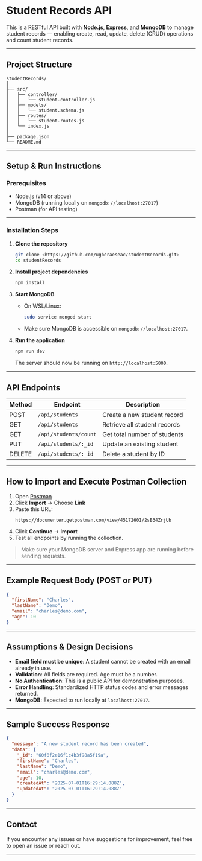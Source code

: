 # Student Records API

This is a RESTful API built with **Node.js**, **Express**, and **MongoDB** to manage student records — enabling create, read, update, delete (CRUD) operations and count student records.

---

## Project Structure

```
studentRecords/
│
├── src/
│   ├── controller/
│   │   └── student.controller.js
│   ├── models/
│   │   └── student.schema.js
│   ├── routes/
│   │   └── student.routes.js
│   └── index.js
│
├── package.json
└── README.md
```

---

## Setup & Run Instructions

### Prerequisites

- Node.js (v14 or above)
- MongoDB (running locally on `mongodb://localhost:27017`)
- Postman (for API testing)

---

### Installation Steps

1. **Clone the repository**
   ```bash
   git clone <https://github.com/ugberaeseac/studentRecords.git>
   cd studentRecords
   ```

2. **Install project dependencies**
   ```bash
   npm install
   ```

3. **Start MongoDB**

   - On WSL/Linux:
     ```bash
     sudo service mongod start
     ```

   - Make sure MongoDB is accessible on `mongodb://localhost:27017`.

4. **Run the application**
   ```bash
   npm run dev
   ```

   The server should now be running on `http://localhost:5000`.

---

## API Endpoints

| Method | Endpoint               | Description                       |
|--------|------------------------|-----------------------------------|
| POST   | `/api/students`        | Create a new student record       |
| GET    | `/api/students`        | Retrieve all student records      |
| GET    | `/api/students/count`  | Get total number of students      |
| PUT    | `/api/students/:_id`   | Update an existing student        |
| DELETE | `/api/students/:_id`   | Delete a student by ID            |

---

## How to Import and Execute Postman Collection

1. Open [Postman](https://www.postman.com/)
2. Click **Import** → Choose **Link**
3. Paste this URL:
   ```
   https://documenter.getpostman.com/view/45172601/2sB34ZrjUb
   ```
4. Click **Continue** → **Import**
5. Test all endpoints by running the collection.

> Make sure your MongoDB server and Express app are running before sending requests.

---

## Example Request Body (POST or PUT)

```json
{
  "firstName": "Charles",
  "lastName": "Demo",
  "email": "charles@demo.com",
  "age": 10
}
```

---

## Assumptions & Design Decisions

- **Email field must be unique**: A student cannot be created with an email already in use.
- **Validation**: All fields are required. Age must be a number.
- **No Authentication**: This is a public API for demonstration purposes.
- **Error Handling**: Standardized HTTP status codes and error messages returned.
- **MongoDB**: Expected to run locally at `localhost:27017`.

---

## Sample Success Response

```json
{
  "message": "A new student record has been created",
  "data": {
    "_id": "60f8f2e16f1c4b3f98a5f19a",
    "firstName": "Charles",
    "lastName": "Demo",
    "email": "charles@demo.com",
    "age": 10,
    "createdAt": "2025-07-01T16:29:14.088Z",
    "updatedAt": "2025-07-01T16:29:14.088Z"
  }
}
```

---

## Contact

If you encounter any issues or have suggestions for improvement, feel free to open an issue or reach out.

---
